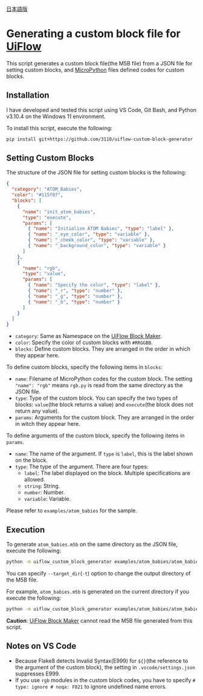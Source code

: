 [日本語版](README_ja_JP.md)

# Generating a custom block file for [UiFlow](https://flow.m5stack.com)

This script generates a custom block file(the M5B file) from a JSON file for setting custom blocks, and [MicroPython](https://micropython.org/) files defined codes for custom blocks.

## Installation

I have developed and tested this script using VS Code, Git Bash, and Python v3.10.4 on the Windows 11 environment.

To install this script, execute the following:

```bash
pip install git+https://github.com/3110/uiflow-custom-block-generator
```

## Setting Custom Blocks

The structure of the JSON file for setting custom blocks is the following:

```json
{
  "category": "ATOM_Babies",
  "color": "#115f07",
  "blocks": [
    {
      "name": "init_atom_babies",
      "type": "execute",
      "params": [
        { "name": "Initialize ATOM Babies", "type": "label" },
        { "name": "_eye_color", "type": "variable" },
        { "name": "_cheek_color", "type": "variable" },
        { "name": "_background_color", "type": "variable" }
      ]
    },
    {
      "name": "rgb",
      "type": "value",
      "params": [
        { "name": "Specify the color", "type": "label" },
        { "name": "_r", "type": "number" },
        { "name": "_g", "type": "number" },
        { "name": "_b", "type": "number" }
      ]
    }
  ]
}
```

- `category`: Same as Namespace on the [UiFlow Block Maker](http://block-maker.m5stack.com/).
- `color`: Specify the color of custom blocks with `#RRGGBB`.
- `blocks`: Define custom blocks. They are arranged in the order in which they appear here.

To define custom blocks, specify the following items in `blocks`:

- `name`: Filename of MicroPython codes for the custom block. The setting `"name": "rgb"` means `rgb.py` is read from the same directory as the JSON file.
- `type`: Type of the custom block. You can specify the two types of blocks: `value`(the block returns a value) and `execute`(the block does not return any value).
- `params`: Arguments for the custom block. They are arranged in the order in witch they appear here.

To define arguments of the custom block, specify the following items in `params`.

- `name`: The name of the argument. If `type` is `label`, this is the label shown on the block.
- `type`: The type of the argument. There are four types:
  - `label`: The label displayed on the block. Multiple specifications are allowed.
  - `string`: String.
  - `number`: Number.
  - `variable`: Variable.

Please refer to `examples/atom_babies` for the sample.

## Execution

To generate `atom_babies.m5b` on the same directory as the JSON file, execute the following:

```bash
python -m uiflow_custom_block_generator examples/atom_babies/atom_babies.json
```

You can specify `--target_dir`(`-t`) option to change the output directory of the M5B file.

For example, `atom_babies.m5b` is generated on the current directory if you execute the following:

```bash
python -m uiflow_custom_block_generator examples/atom_babies/atom_babies.json -t .
```

**Caution**: [UiFlow Block Maker](http://block-maker.m5stack.com/) cannot read the M5B file generated from this script.

## Notes on VS Code

- Because Flake8 detects Invalid Syntax(E999) for `${}`(the reference to the argument of the custom block), the setting in `.vscode/settings.json` suppresses E999.
- If you use `rgb` modules in the custom block codes, you have to specify `# type: ignore # noqa: F821` to ignore undefined name errors.
